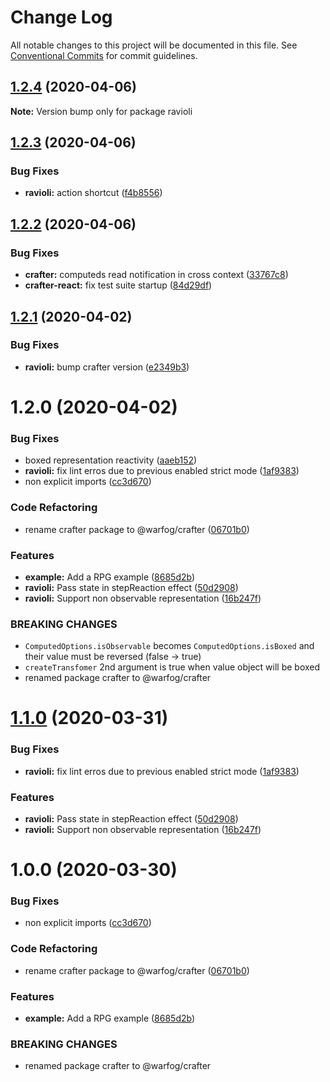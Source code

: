 # Change Log

All notable changes to this project will be documented in this file.
See [Conventional Commits](https://conventionalcommits.org) for commit guidelines.

## [1.2.4](https://github.com/dagatsoin/ravioli/compare/v1.2.3...v1.2.4) (2020-04-06)

**Note:** Version bump only for package ravioli





## [1.2.3](https://github.com/dagatsoin/ravioli/compare/v1.2.2...v1.2.3) (2020-04-06)


### Bug Fixes

* **ravioli:** action shortcut ([f4b8556](https://github.com/dagatsoin/ravioli/commit/f4b85569398d8e3f3c47372d10b3cb21c6edac88))





## [1.2.2](https://github.com/dagatsoin/ravioli/compare/v1.2.1...v1.2.2) (2020-04-06)


### Bug Fixes

* **crafter:** computeds read notification in cross context ([33767c8](https://github.com/dagatsoin/ravioli/commit/33767c879b42cd97aa3561ab9ae221563d6d2f5e))
* **crafter-react:** fix test suite startup ([84d29df](https://github.com/dagatsoin/ravioli/commit/84d29df1f4983a7ea01b38f3a0acc2d47dd204c7))





## [1.2.1](https://github.com/dagatsoin/ravioli/compare/v1.2.0...v1.2.1) (2020-04-02)


### Bug Fixes

* **ravioli:** bump crafter version ([e2349b3](https://github.com/dagatsoin/ravioli/commit/e2349b38e0db40c2ff7ace5f32edd26981835a25))





# 1.2.0 (2020-04-02)


### Bug Fixes

* boxed representation reactivity ([aaeb152](https://github.com/dagatsoin/ravioli/commit/aaeb15202ed1e96a028d89d1ee4cc08b0394fb05))
* **ravioli:** fix lint erros due to previous enabled strict mode ([1af9383](https://github.com/dagatsoin/ravioli/commit/1af93834d1071bf7fe15f3eb2b4972781bbbb81d))
* non explicit imports ([cc3d670](https://github.com/dagatsoin/ravioli/commit/cc3d67078a01c0432de848a5817e5d3a1f768dfc))


### Code Refactoring

* rename crafter package to @warfog/crafter ([06701b0](https://github.com/dagatsoin/ravioli/commit/06701b0564357d9b518ee19878c4ac4a992e2ce5))


### Features

* **example:** Add a RPG example ([8685d2b](https://github.com/dagatsoin/ravioli/commit/8685d2b99c053a52bcdcee9c71de2d3493920ad1))
* **ravioli:** Pass state in stepReaction effect ([50d2908](https://github.com/dagatsoin/ravioli/commit/50d290838c1f351338b139ae36e39cccdb80f998))
* **ravioli:** Support non observable representation ([16b247f](https://github.com/dagatsoin/ravioli/commit/16b247f6f26b789ce925aeed32441962d5cc339c))


### BREAKING CHANGES

* `ComputedOptions.isObservable` becomes `ComputedOptions.isBoxed` and their value must be reversed (false -> true)
* `createTransfomer` 2nd argument is true when value object will be boxed
* renamed package crafter to @warfog/crafter





# [1.1.0](https://github.com/dagatsoin/ravioli/compare/v1.0.0...v1.1.0) (2020-03-31)


### Bug Fixes

* **ravioli:** fix lint erros due to previous enabled strict mode ([1af9383](https://github.com/dagatsoin/ravioli/commit/1af93834d1071bf7fe15f3eb2b4972781bbbb81d))


### Features

* **ravioli:** Pass state in stepReaction effect ([50d2908](https://github.com/dagatsoin/ravioli/commit/50d290838c1f351338b139ae36e39cccdb80f998))
* **ravioli:** Support non observable representation ([16b247f](https://github.com/dagatsoin/ravioli/commit/16b247f6f26b789ce925aeed32441962d5cc339c))





# 1.0.0 (2020-03-30)


### Bug Fixes

* non explicit imports ([cc3d670](https://github.com/dagatsoin/ravioli/commit/cc3d67078a01c0432de848a5817e5d3a1f768dfc))


### Code Refactoring

* rename crafter package to @warfog/crafter ([06701b0](https://github.com/dagatsoin/ravioli/commit/06701b0564357d9b518ee19878c4ac4a992e2ce5))


### Features

* **example:** Add a RPG example ([8685d2b](https://github.com/dagatsoin/ravioli/commit/8685d2b99c053a52bcdcee9c71de2d3493920ad1))


### BREAKING CHANGES

* renamed package crafter to @warfog/crafter
